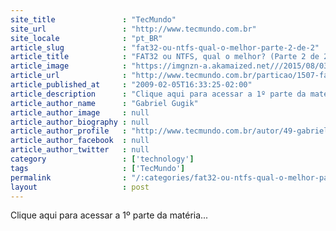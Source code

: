 ```yaml
---
site_title               : "TecMundo"
site_url                 : "http://www.tecmundo.com.br"
site_locale              : "pt_BR"
article_slug             : "fat32-ou-ntfs-qual-o-melhor-parte-2-de-2"
article_title            : "FAT32 ou NTFS, qual o melhor? (Parte 2 de 2)"
article_image            : "https://imgnzn-a.akamaized.net///2015/08/03/03122044154329-t1200x480.jpg"
article_url              : "http://www.tecmundo.com.br/particao/1507-fat32-ou-ntfs-qual-o-melhor-parte-2-de-2-.htm"
article_published_at     : "2009-02-05T16:33:25-02:00"
article_description      : "Clique aqui para acessar a 1º parte da matéria..."
article_author_name      : "Gabriel Gugik"
article_author_image     : null
article_author_biography : null
article_author_profile   : "http://www.tecmundo.com.br/autor/49-gabriel-gugik/"
article_author_facebook  : null
article_author_twitter   : null
category                 : ['technology']
tags                     : ['TecMundo']
permalink                : "/:categories/fat32-ou-ntfs-qual-o-melhor-parte-2-de-2/"
layout                   : post
---
```


Clique aqui para acessar a 1º parte da matéria...
